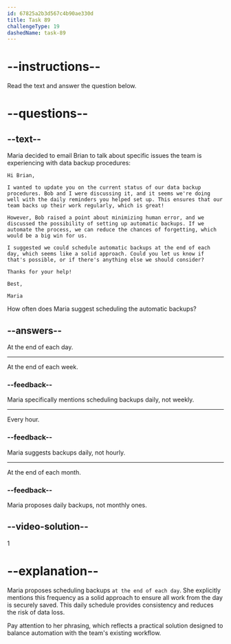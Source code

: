 ```yaml
---
id: 67825a2b3d567c4b90ae330d
title: Task 89
challengeType: 19
dashedName: task-89
---
```


<!-- READING -->

# --instructions--

Read the text and answer the question below.

# --questions--

## --text--

Maria decided to email Brian to talk about specific issues the team is experiencing with data backup procedures:

`Hi Brian,`

`I wanted to update you on the current status of our data backup procedures. Bob and I were discussing it, and it seems we're doing well with the daily reminders you helped set up. This ensures that our team backs up their work regularly, which is great!`

`However, Bob raised a point about minimizing human error, and we discussed the possibility of setting up automatic backups. If we automate the process, we can reduce the chances of forgetting, which would be a big win for us.`

`I suggested we could schedule automatic backups at the end of each day, which seems like a solid approach. Could you let us know if that's possible, or if there's anything else we should consider?`

`Thanks for your help!`

`Best,`

`Maria`

How often does Maria suggest scheduling the automatic backups?

## --answers--

At the end of each day.

---

At the end of each week.

### --feedback--

Maria specifically mentions scheduling backups daily, not weekly.

---

Every hour.

### --feedback--

Maria suggests backups daily, not hourly.

---

At the end of each month.

### --feedback--

Maria proposes daily backups, not monthly ones.

## --video-solution--

1

# --explanation--

Maria proposes scheduling backups `at the end of each day`. She explicitly mentions this frequency as a solid approach to ensure all work from the day is securely saved. This daily schedule provides consistency and reduces the risk of data loss.

Pay attention to her phrasing, which reflects a practical solution designed to balance automation with the team's existing workflow.
